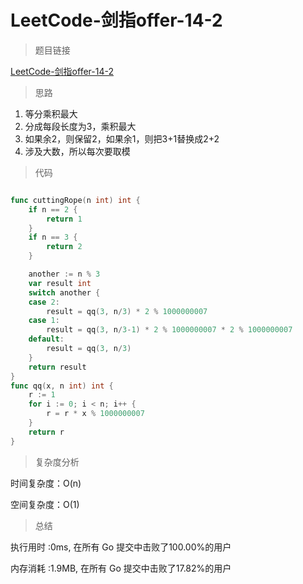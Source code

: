 # LeetCode-剑指offer-14-2

>题目链接

[LeetCode-剑指offer-14-2](https://leetcode-cn.com/problems/jian-sheng-zi-ii-lcof/)

> 思路

1. 等分乘积最大
2. 分成每段长度为3，乘积最大
3. 如果余2，则保留2，如果余1，则把3+1替换成2+2
4. 涉及大数，所以每次要取模

>代码

```go

func cuttingRope(n int) int {
    if n == 2 {
        return 1
    }
    if n == 3 {
        return 2
    }

    another := n % 3
    var result int
    switch another {
    case 2:
        result = qq(3, n/3) * 2 % 1000000007
    case 1:
        result = qq(3, n/3-1) * 2 % 1000000007 * 2 % 1000000007
    default:
        result = qq(3, n/3)
    }
    return result
}
func qq(x, n int) int {
    r := 1
    for i := 0; i < n; i++ {
        r = r * x % 1000000007
    }
    return r
}


```

>复杂度分析

时间复杂度：O(n)

空间复杂度：O(1)

>总结

执行用时 :0ms, 在所有 Go 提交中击败了100.00%的用户

内存消耗 :1.9MB, 在所有 Go 提交中击败了17.82%的用户
